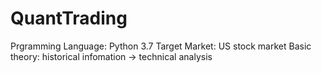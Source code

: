 # QuantTrading
Prgramming Language: Python 3.7
Target Market: US stock market
Basic theory: historical infomation -> technical analysis
